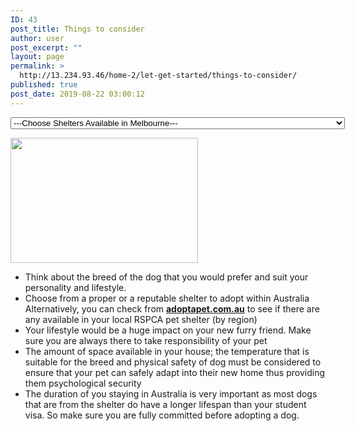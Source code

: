 ```yaml
---
ID: 43
post_title: Things to consider
author: user
post_excerpt: ""
layout: page
permalink: >
  http://13.234.93.46/home-2/let-get-started/things-to-consider/
published: true
post_date: 2019-08-22 03:00:12
---
```

<select id="sid" onchange="javascript:window.open(this.options[this.selectedIndex].value)">
            <option value="http://13.234.93.46/home-2/be-ready-to-adopt/things-to-consider/">
                ---Choose Shelters Available in Melbourne---
            </option>
            <option value="https://www.whitepages.com.au/rspca-victoria-10069466/rspca-burwood-east-10069492B">RSPCA
                    Burwood East      (9224 2222) 3     Burwood Hwy       Burwood East      3151
            </option>
            <option value="https://www.whitepages.com.au/rspca-victoria-10069466/rspca-portland-10456549B">
                RSPCA Portland (5523 4690)
                 185 Darts Rd
                Portland 3305
            </option>
            <option value="https://www.aaps.org.au/">
                Australian Animal Protection Society (9798 8044)
                 10 Homeleigh Rd
                Keysborough 3173
            </option>
            <option value="https://www.lortsmith.com/contact-us/location-and-hours/">
                Lort Smith (9328 3021)
                 24 Villers St
                 North Melbourne 3051
            </option>
            <option value="https://dogshome.com/dog-adoption/adopt-a-dog/?gclid=CjwKCAjwnf7qBRAtEiwAseBO_NE9EmDkrKsFVtYHcFC18N8tfiD267hrbm59_7DziFGT3fZEgBktNBoCd7gQAvD_BwE">
                Lost Dogs Home & Animal Shelter (9329 2755)
                 2 Gracie St
                 North Melbourne 3051
            </option>
            <option value="https://saveadog.org.au/">
                Save-a-Dog Scheme (0418 389 810)
                  36 Weir St
                 Glen Iris 3146
            </option>
        </select>
		<p><img src="http://13.234.93.46/wp-content/uploads/2019/08/things-to-consider-300x200.jpg" alt="" width="300" height="200" /></p><ul><li>Think about the breed of the dog that you would prefer and suit your personality and lifestyle.</li><li>Choose from a proper or a reputable shelter to adopt within Australia Alternatively, you can check from <a href="https://www.adoptapet.com.au/" target="_blank" rel="noopener noreferrer"><strong><u>adoptapet.com.au</u></strong></a> to see if there are any available in your local RSPCA pet shelter (by region)</li><li>Your lifestyle would be a huge impact on your new furry friend. Make sure you are always there to take responsibility of your pet</li><li>The amount of space available in your house; the temperature that is suitable for the breed and physical safety of dog must be considered to ensure that your pet can safely adapt into their new home thus providing them psychological security</li><li>The duration of you staying in Australia is very important as most dogs that are from the shelter do have a longer lifespan than your student visa. So make sure you are fully committed before adopting a dog.</li></ul>